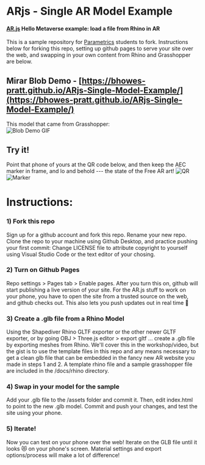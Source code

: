 # ARjs - Single AR Model Example
#### [AR.js](https://ar-js-org.github.io/AR.js-Docs/) Hello Metaverse example: load a file from Rhino in AR
This is a sample repository for [Parametrics](https://parametrics.space/) students to fork.  Instructions below for forking this repo, setting up github pages to serve your site over the web, and swapping in your own content from Rhino and Grasshopper are below.  


## Mirar Blob Demo - [https://bhowes-pratt.github.io/ARjs-Single-Model-Example/](https://bhowes-pratt.github.io/ARjs-Single-Model-Example/)
This model that came from Grasshopper:  
![Blob Demo GIF](https://github.com/bhowes-tt/Markerceratops/blob/main/docs/Markerceratops_MirarBlobDemo.gif)

## Try it!
Point that phone of yours at the QR code below, and then keep the AEC marker in frame, and lo and behold --- the state of the Free AR art! 
![QR](https://github.com/bhowes-pratt/ARjs-Single-Model-Example/blob/main/docs/ARjs-Sample-QR-600.png)
![Marker](https://github.com/bhowes-pratt/ARjs-Single-Model-Example/blob/main/docs/AECmarker.png)


# Instructions:

### 1) Fork this repo
Sign up for a github account and fork this repo.  Rename your new repo.  Clone the repo to your machine using Github Desktop, and practice pushing your first commit: Change LICENSE file to attribute copyright to yourself using Visual Studio Code or the text editor of your chosing.

### 2) Turn on Github Pages
Repo settings > Pages tab > Enable pages.  After you turn this on, github will start publishing a live version of your site.  For the AR.js stuff to work on your phone, you have to open the site from a trusted source on the web, and github checks out.  This also lets you push updates out in real time 🤙

### 3) Create a .glb file from a Rhino Model
Using the Shapediver Rhino GLTF exporter or the other newer GLTF exporter, or by going OBJ > Three.js editor > export gltf ... create a .glb file by exporting meshes from Rhino.  We'll cover this in the workshop/video, but the gist is to use the template files in this repo and any means necessary to get a clean glb file that can be embedded in the fancy new AR website you made in steps 1 and 2.  A template rhino file and a sample grasshopper file are included in the /docs/rhino directory.

### 4) Swap in your model for the sample
Add your .glb file to the /assets folder and commit it.  Then, edit index.html to point to the new .glb model.  Commit and push your changes, and test the site using your phone.

### 5) Iterate!
Now you can test on your phone over the web!  Iterate on the GLB file until it looks 😻 on your phone's screen.  Material settings and export options/process will make a lot of difference!  

